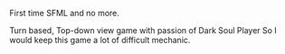 First time SFML and no more.

Turn based, Top-down view game with passion of Dark Soul Player
So I would keep this game a lot of difficult mechanic.
